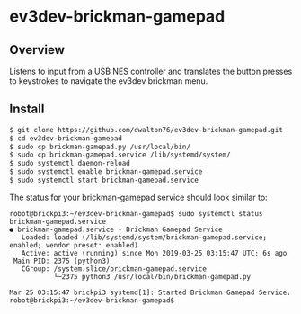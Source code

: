 # ev3dev-brickman-gamepad

## Overview
Listens to input from a USB NES controller and translates the button presses to
keystrokes to navigate the ev3dev brickman menu.

## Install

```bash
$ git clone https://github.com/dwalton76/ev3dev-brickman-gamepad.git
$ cd ev3dev-brickman-gamepad
$ sudo cp brickman-gamepad.py /usr/local/bin/
$ sudo cp brickman-gamepad.service /lib/systemd/system/
$ sudo systemctl daemon-reload
$ sudo systemctl enable brickman-gamepad.service
$ sudo systemctl start brickman-gamepad.service
```

The status for your brickman-gamepad service should look similar to:
```
robot@brickpi3:~/ev3dev-brickman-gamepad$ sudo systemctl status brickman-gamepad.service
● brickman-gamepad.service - Brickman Gamepad Service
   Loaded: loaded (/lib/systemd/system/brickman-gamepad.service; enabled; vendor preset: enabled)
   Active: active (running) since Mon 2019-03-25 03:15:47 UTC; 6s ago
 Main PID: 2375 (python3)
   CGroup: /system.slice/brickman-gamepad.service
           └─2375 python3 /usr/local/bin/brickman-gamepad.py

Mar 25 03:15:47 brickpi3 systemd[1]: Started Brickman Gamepad Service.
robot@brickpi3:~/ev3dev-brickman-gamepad$
```
